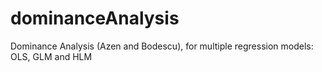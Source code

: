 dominanceAnalysis
=================

Dominance Analysis (Azen and Bodescu), for multiple regression models: OLS, GLM and HLM
